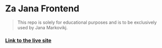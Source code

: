 # Za Jana Frontend

> This repo is solely for educational purposes and is to be exclusively used by Jana Markovikj.

### [Link to the live site](https://kralmarko123.github.io/za-jana-frontend/)
